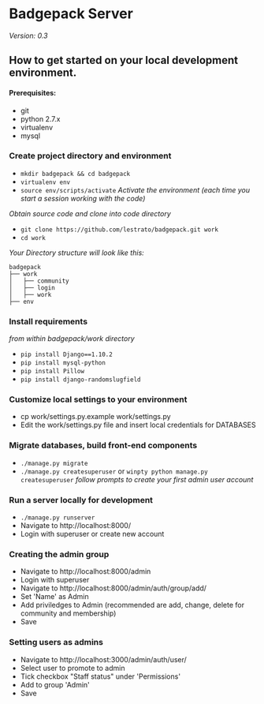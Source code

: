 # Badgepack Server

*Version: 0.3*

## How to get started on your local development environment.
#### Prerequisites:

* git
* python 2.7.x
* virtualenv
* mysql

### Create project directory and environment

* `mkdir badgepack && cd badgepack`
* `virtualenv env`
* `source env/scripts/activate` *Activate the environment (each time you start a session working with the code)*

*Obtain source code and clone into code directory*

* `git clone https://github.com/lestrato/badgepack.git work`
* `cd work`

*Your Directory structure will look like this:*
```
badgepack
├── work
│   ├── community
│   ├── login
│   ├── work
├── env
```

### Install requirements
*from within badgepack/work directory*
* `pip install Django==1.10.2`
* `pip install mysql-python`
* `pip install Pillow`
* `pip install django-randomslugfield`

### Customize local settings to your environment
* cp work/settings.py.example work/settings.py
* Edit the work/settings.py file and insert local credentials for DATABASES

### Migrate databases, build front-end components
* `./manage.py migrate`
* `./manage.py createsuperuser` or `winpty python manage.py createsuperuser` *follow prompts to create your first admin user account*

### Run a server locally for development
* `./manage.py runserver`
* Navigate to http://localhost:8000/
* Login with superuser or create new account

### Creating the admin group
* Navigate to http://localhost:8000/admin
* Login with superuser
* Navigate to http://localhost:8000/admin/auth/group/add/
* Set 'Name' as Admin
* Add priviledges to Admin (recommended are add, change, delete for community and membership)
* Save

### Setting users as admins
* Navigate to http://localhost:3000/admin/auth/user/
* Select user to promote to admin
* Tick checkbox "Staff status" under 'Permissions'
* Add to group 'Admin'
* Save

